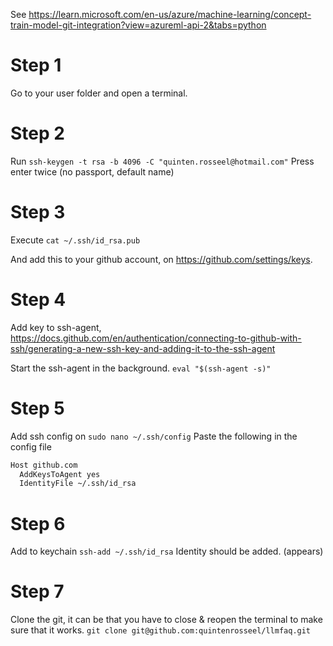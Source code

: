 See https://learn.microsoft.com/en-us/azure/machine-learning/concept-train-model-git-integration?view=azureml-api-2&tabs=python
# Step 1 
Go to your user folder and open a terminal. 

# Step 2
Run 
`ssh-keygen -t rsa -b 4096 -C "quinten.rosseel@hotmail.com"`
Press enter twice (no passport, default name)

# Step 3
Execute
`cat ~/.ssh/id_rsa.pub`

And add this to your github account, on https://github.com/settings/keys. 

# Step 4 
Add key to ssh-agent, https://docs.github.com/en/authentication/connecting-to-github-with-ssh/generating-a-new-ssh-key-and-adding-it-to-the-ssh-agent

Start the ssh-agent in the background.
`eval "$(ssh-agent -s)"`

# Step 5
Add ssh config on `sudo nano ~/.ssh/config`
Paste the following in the config file
```sh
Host github.com
  AddKeysToAgent yes
  IdentityFile ~/.ssh/id_rsa
```

# Step 6
Add to keychain
`ssh-add ~/.ssh/id_rsa`
Identity should be added. (appears)


# Step 7
Clone the git, it can be that you have to close & reopen the terminal to make sure that it works. 
`git clone git@github.com:quintenrosseel/llmfaq.git`